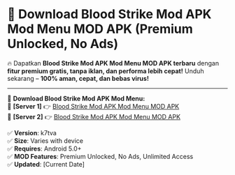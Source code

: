 # 🚀 Download Blood Strike Mod APK Mod Menu MOD APK (Premium Unlocked, No Ads)  

🔥 Dapatkan **Blood Strike Mod APK Mod Menu MOD APK terbaru** dengan **fitur premium gratis, tanpa iklan, dan performa lebih cepat!** Unduh sekarang – **100% aman, cepat, dan bebas virus!**  

---


🔽 **Download Blood Strike Mod APK Mod Menu:**  
🔹 **[Server 1]** 👉 [Blood Strike Mod APK Mod Menu MOD APK](https://apkcomod.com?title=Blood_Strike_Mod_APK_Mod_Menu)  
🔹 **[Server 2]** 👉 [Blood Strike Mod APK Mod Menu MOD APK](https://apkcomod.com?title=Blood_Strike_Mod_APK_Mod_Menu)  


✅ **Version**: k7tva  
✅ **Size**: Varies with device  
✅ **Requires**: Android 5.0+  
✅ **MOD Features**: Premium Unlocked, No Ads, Unlimited Access  
✅ **Updated**: [Current Date]  